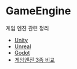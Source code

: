 # GameEngine

게임 엔진 관련 정리

- [Unity](./Unity/README.md)
- [Unreal](./Unreal/README.md)
- [Godot](./Godot/README.md)
- [게임엔진 3종 비교](./GameEngineComparison.md)